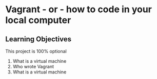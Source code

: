 # Vagrant - or - how to code in your local computer
## Learning Objectives
This project is 100% optional
1. What is a virtual machine
2. Who wrote Vagrant
3. What is a virtual machine
